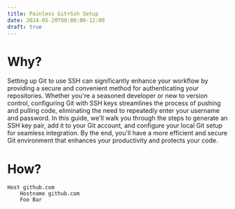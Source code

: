 ```yaml
---
title: Painless Git+Ssh Setup
date: 2024-05-20T00:00:00-12:00
draft: true
---
```


# Why?
Setting up Git to use SSH can significantly enhance your workflow by providing a secure and convenient method for authenticating your repositories. Whether you're a seasoned developer or new to version control, configuring Git with SSH keys streamlines the process of pushing and pulling code, eliminating the need to repeatedly enter your username and password. In this guide, we'll walk you through the steps to generate an SSH key pair, add it to your Git account, and configure your local Git setup for seamless integration. By the end, you'll have a more efficient and secure Git environment that enhances your productivity and protects your code.

# How?

```ssh-config
Host github.com
    Hostname github.com
    Foo Bar
```
